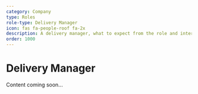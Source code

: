 ```yaml
---
category: Company
type: Roles
role-type: Delivery Manager
icon: fas fa-people-roof fa-2x
description: A delivery manager, what to expect from the role and interview
order: 1000
---
```


# Delivery Manager

Content coming soon...